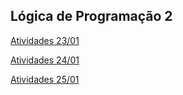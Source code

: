 ## Lógica de Programação 2

[Atividades 23/01](https://github.com/ThiagooSG/FullStack_RPV/tree/main/FullStack_RPV/logica_progamacao_2/Atividade_230124)

[Atividades 24/01](https://github.com/ThiagooSG/FullStack_RPV/tree/main/FullStack_RPV/logica_progamacao_2/Atividade_240124)

[Atividades 25/01](https://github.com/ThiagooSG/FullStack_RPV/tree/main/FullStack_RPV/logica_progamacao_2/Atividade_250124)